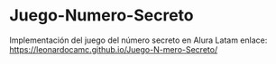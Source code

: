 # Juego-Numero-Secreto
Implementación del juego del número secreto en Alura Latam
enlace: https://leonardocamc.github.io/Juego-N-mero-Secreto/

